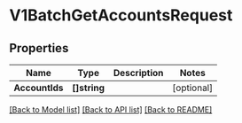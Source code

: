 # V1BatchGetAccountsRequest

## Properties

Name | Type | Description | Notes
------------ | ------------- | ------------- | -------------
**AccountIds** | **[]string** |  | [optional] 

[[Back to Model list]](../README.md#documentation-for-models) [[Back to API list]](../README.md#documentation-for-api-endpoints) [[Back to README]](../README.md)


